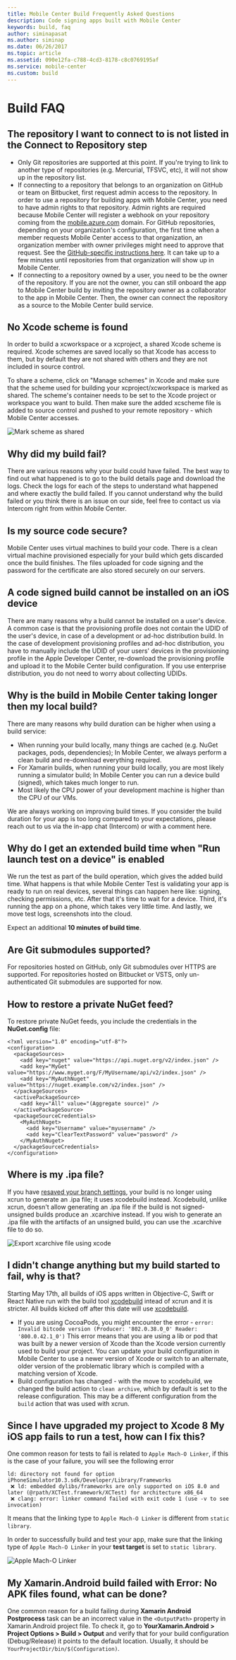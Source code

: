 ```yaml
---
title: Mobile Center Build Frequently Asked Questions
description: Code signing apps built with Mobile Center
keywords: build, faq
author: siminapasat
ms.author: siminap
ms.date: 06/26/2017
ms.topic: article
ms.assetid: 090e12fa-c788-4cd3-8178-c8c0769195af
ms.service: mobile-center
ms.custom: build
---
```


# Build FAQ

## The repository I want to connect to is not listed in the Connect to Repository step
* Only Git repositories are supported at this point. If you're trying to link to another type of repositories (e.g. Mercurial, TFSVC, etc), it will not show up in the repository list.
* If connecting to a repository that belongs to an organization on GitHub or team on Bitbucket, first request admin access to the repository.
In order to use a repository for building apps with Mobile Center, you need to have admin rights to that repository. Admin rights are required because Mobile Center will register a webhook on your repository coming from the [mobile.azure.com](https://mobile.azure.com) domain.
For GitHub repositories, depending on your organization's configuration, the first time when a member requests Mobile Center access to that organization, an organization member with owner privileges might need to approve that request. See the [GitHub-specific instructions here](https://help.github.com/articles/approving-third-party-applications-for-your-organization/). It can take up to a few minutes until repositories from that organization will show up in Mobile Center.
* If connecting to a repository owned by a user, you need to be the owner of the repository. If you are not the owner, you can still onboard the app to Mobile Center build by inviting the repository owner as a collaborator to the app in Mobile Center. Then, the owner can connect the repository as a source to the Mobile Center build service.


## No Xcode scheme is found
In order to build a xcworkspace or a xcproject, a shared Xcode scheme is required. Xcode schemes are saved locally so that Xcode has access to them, but by default they are not shared with others and they are not included in source control.

To share a scheme, click on "Manage schemes" in Xcode and make sure that the scheme used for building your xcproject/xcworkspace is marked as shared. The scheme's container needs to be set to the Xcode project or workspace you want to build. Then make sure the added xcscheme file is added to source control and pushed to your remote repository - which Mobile Center accesses.

![Mark scheme as shared][xcode-share-scheme]

## Why did my build fail?
There are various reasons why your build could have failed. The best way to find out what happened is to go to the build details page and download the logs. Check the logs for each of the steps to understand what happened and where exactly the build failed. If you cannot understand why the build failed or you think there is an issue on our side, feel free to contact us via Intercom right from within Mobile Center.

## Is my source code secure?
Mobile Center uses virtual machines to build your code. There is a clean virtual machine provisioned especially for your build which gets discarded once the build finishes.
The files uploaded for code signing and the password for the certificate are also stored securely on our servers.

## A code signed build cannot be installed on an iOS device
There are many reasons why a build cannot be installed on a user's device. A common case is that the provisioning profile does not contain the UDID of the user's device, in case of a development or ad-hoc distribution build. In the case of development provisioning profiles and ad-hoc distribution, you have to manually include the UDID of your users' devices in the provisioning profile in the Apple Developer Center, re-download the provisioning profile and upload it to the Mobile Center build configuration. If you use enterprise distribution, you do not need to worry about collecting UDIDs.

[xcode-share-scheme]: ~/build/ios/first-build/images/xcode-share-scheme.png "Marking a scheme as shared in Xcode"

## Why is the build in Mobile Center taking longer then my local build?
There are many reasons why build duration can be higher when using a build service:
* When running your build locally, many things are cached (e.g. NuGet packages, pods, dependencies); In Mobile Center, we always perform a clean build and re-download everything required.
* For Xamarin builds, when running your build locally, you are most likely running a simulator build; In Mobile Center you can run a device build (signed), which takes much longer to run.
* Most likely the CPU power of your development machine is higher than the CPU of our VMs.

We are always working on improving build times. If you consider the build duration for your app is too long compared to your expectations, please reach out to us via the in-app chat (Intercom) or with a comment here.

## Why do I get an extended build time when "Run launch test on a device" is enabled
We run the test as part of the build operation, which gives the added build time. What happens is that while Mobile Center Test is validating your app is ready to run on real devices, several things can happen here like: signing, checking permissions, etc. After that it's time to wait for a device. Third, it's running the app on a phone, which takes very little time. And lastly, we move test logs, screenshots into the cloud.

Expect an additional **10 minutes of build time**.

## Are Git submodules supported?
For repositories hosted on GitHub, only Git submodules over HTTPS are supported.
For repositories hosted on Bitbucket or VSTS, only un-authenticated Git submodules are supported for now.

## How to restore a private NuGet feed?
To restore private NuGet feeds, you include the credentials in the **NuGet.config** file:

```
<?xml version="1.0" encoding="utf-8"?>
<configuration>
  <packageSources>
    <add key="nuget" value="https://api.nuget.org/v2/index.json" />
    <add key="MyGet" value="https://www.myget.org/F/MyUsername/api/v2/index.json" />
    <add key="MyAuthNuget" value="https://nuget.example.com/v2/index.json" />
  </packageSources>
  <activePackageSource>
    <add key="All" value="(Aggregate source)" />
  </activePackageSource>
  <packageSourceCredentials>
    <MyAuthNuget>
      <add key="Username" value="myusername" />
      <add key="ClearTextPassword" value="password" />
    </MyAuthNuget>
  </packageSourceCredentials>
</configuration>
```
## Where is my .ipa file?
If you have [resaved your branch settings](~/build/ios/xcodebuild.md), your build is no longer using xcrun to generate an .ipa file; it uses xcodebuild instead. Xcodebuild, unlike xcrun, doesn't allow generating an .ipa file if the build is not signed-unsigned builds produce an .xcarchive instead.
If you wish to generate an .ipa file with the artifacts of an unsigned build, you can use the .xcarchive file to do so.

![Export xcarchive file using xcode][export-xcode–xcarchive-organizer]

[export-xcode–xcarchive-organizer]: images/export-xcode–xcarchive-organizer.png "Exporting an Xcarchive file using Xcode Archives organizer"


## I didn't change anything but my build started to fail, why is that?

Starting May 17th, all builds of iOS apps written in Objective-C, Swift or React Native run with the build tool [xcodebuild](~/build/ios/xcodebuild.md) intead of xcrun and it is stricter. All builds kicked off after this date will use [xcodebuild](~/build/ios/xcodebuild.md).
* If you are using CocoaPods, you might encounter the error - `error: Invalid bitcode version (Producer: '802.0.38.0_0' Reader: '800.0.42.1_0')`
  This error means that you are using a lib or pod that was built by a newer version of Xcode than the Xcode version currently used to build your project.
  You can update your build configuration in Mobile Center to use a newer version of Xcode or switch to an alternate, older version of the problematic library which is compiled with a matching version of Xcode.
* Build configuration has changed - with the move to xcodebuild, we changed the build action to `clean archive`, which by default is set to the release          configuration. This may be a different configuration from the `build` action that was used with xcrun.

## Since I have upgraded my project to Xcode 8 My iOS app fails to run a test, how can I fix this?
One common reason for tests to fail is related to `Apple Mach-O Linker`, if this is the case of your failure, you will see the following error 
 ```
 ld: directory not found for option iPhoneSimulator10.3.sdk/Developer/Library/Frameworks 
  ❌ ld: embedded dylibs/frameworks are only supported on iOS 8.0 and later (@rpath/XCTest.framework/XCTest) for architecture x86_64 
  ❌ clang: error: linker command failed with exit code 1 (use -v to see invocation)  
  ```

It means that the linking type to `Apple Mach-O Linker` is different from `static library`. 

In order to successfully build and test your app, make sure that the linking type of `Apple Mach-O Linker` in your **test target** is set to `static library`.

![Apple Mach-O Linker][mach-o-apple-linkage]

[mach-o-apple-linkage]: images/mach-o-apple-linkage.png "Set Apple Mach-O Linker to static library"

## My Xamarin.Android build failed with **Error: No APK files found**, what can be done?
One common reason for a build failing during **Xamarin Android Postprocess** task can be an incorrect value in the `<OutputPath>` property in Xamarin.Android project file. To check it, go to **YourXamarin.Android > Project Options > Build > Output** and verify that for your build configuration (Debug/Release) it points to the default location. Usually, it should be `YourProjectDir/bin/$(Configuration)`.
